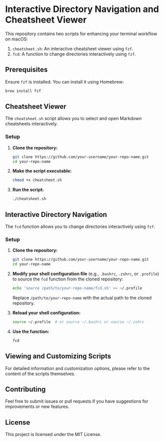 # Interactive Directory Navigation and Cheatsheet Viewer

This repository contains two scripts for enhancing your terminal workflow on macOS:
1. `cheatsheet.sh`: An interactive cheatsheet viewer using `fzf`.
2. `fcd`: A function to change directories interactively using `fzf`.

## Prerequisites

Ensure `fzf` is installed. You can install it using Homebrew:

```sh
brew install fzf
```

## Cheatsheet Viewer

The `cheatsheet.sh` script allows you to select and open Markdown cheatsheets interactively.

### Setup

1. **Clone the repository:**

   ```sh
   git clone https://github.com/your-username/your-repo-name.git
   cd your-repo-name
   ```

2. **Make the script executable:**

   ```sh
   chmod +x cheatsheet.sh
   ```

3. **Run the script:**

   ```sh
   ./cheatsheet.sh
   ```

## Interactive Directory Navigation

The `fcd` function allows you to change directories interactively using `fzf`.

### Setup

1. **Clone the repository:**

   ```sh
   git clone https://github.com/your-username/your-repo-name.git
   cd your-repo-name
   ```

2. **Modify your shell configuration file** (e.g., `.bashrc`, `.zshrc`, or `.profile`) to source the `fcd` function from the cloned repository:

   ```sh
   echo 'source /path/to/your-repo-name/fcd.sh' >> ~/.profile
   ```

   Replace `/path/to/your-repo-name` with the actual path to the cloned repository.

3. **Reload your shell configuration:**

   ```sh
   source ~/.profile  # or source ~/.bashrc or source ~/.zshrc
   ```

4. **Use the function:**

   ```sh
   fcd
   ```

## Viewing and Customizing Scripts

For detailed information and customization options, please refer to the content of the scripts themselves.

## Contributing

Feel free to submit issues or pull requests if you have suggestions for improvements or new features.

## License

This project is licensed under the MIT License.

